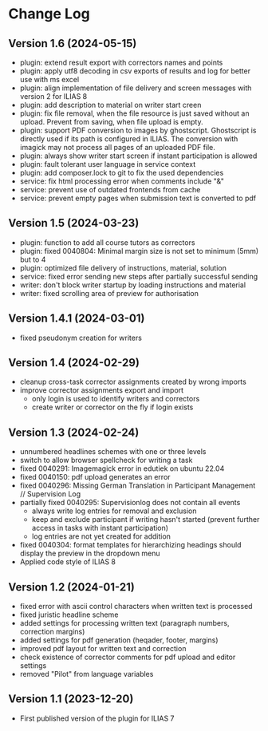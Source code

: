 # Change Log

## Version 1.6 (2024-05-15)
- plugin: extend result export with correctors names and points
- plugin: apply utf8 decoding in csv exports of results and log for better use with ms excel
- plugin: align implementation of file delivery and screen messages with version 2 for ILIAS 8
- plugin: add description to material on writer start creen
- plugin: fix file removal, when the file resource is just saved without an upload. Prevent from saving, when file upload is empty.
- plugin: support PDF conversion to images by ghostscript. Ghostscript is directly used if its path is configured in ILIAS. The conversion with imagick may not process all pages of an uploaded PDF file.
- plugin: always show writer start screen if instant participation is allowed
- plugin: fault tolerant user language in service context
- plugin: add composer.lock to git to fix the used dependencies
- service: fix html processing error when comments include "&"
- service: prevent use of outdated frontends from cache
- service: prevent empty pages when submission text is converted to pdf

## Version 1.5 (2024-03-23)
- plugin: function to add all course tutors as correctors
- plugin: fixed 0040804: Minimal margin size is not set to minimum (5mm) but to 4
- plugin: optimized file delivery of instructions, material, solution
- service: fixed error sending new steps after partially successful sending
- writer: don't block writer startup by loading instructions and material
- writer: fixed scrolling area of preview for authorisation

## Version 1.4.1 (2024-03-01)
- fixed pseudonym creation for writers

## Version 1.4 (2024-02-29)
- cleanup cross-task corrector assignments created by wrong imports
- improve corrector assignments export and import
    - only login is used to identify writers and correctors
    - create writer or corrector on the fly if login exists

## Version 1.3 (2024-02-24)
- unnumbered headlines schemes with one or three levels
- switch to allow browser spellcheck for writing a task
- fixed 0040291: Imagemagick error in edutiek on ubuntu 22.04
- fixed 0040150: pdf upload generates an error
- fixed 0040296: Missing German Translation in Participant Management // Supervision Log
- partially fixed 0040295: Supervisionlog does not contain all events
  - always write log entries for removal and exclusion
  - keep and exclude participant if writing hasn't started (prevent further access in tasks with instant participation)
  - log entries are not yet created for addition
- fixed 0040304: format templates for hierarchizing headings should display the preview in the dropdown menu
- Applied code style of ILIAS 8

## Version 1.2 (2024-01-21)
- fixed error with ascii control characters when written text is processed
- fixed juristic headline scheme
- added settings for processing written text (paragraph numbers, correction margins)
- added settings for pdf generation (heqader, footer, margins)
- improved pdf layout for written text and correction
- check existence of corrector comments for pdf upload and editor settings
- removed "Pilot" from language variables

## Version 1.1 (2023-12-20)
- First published version of the plugin for ILIAS 7